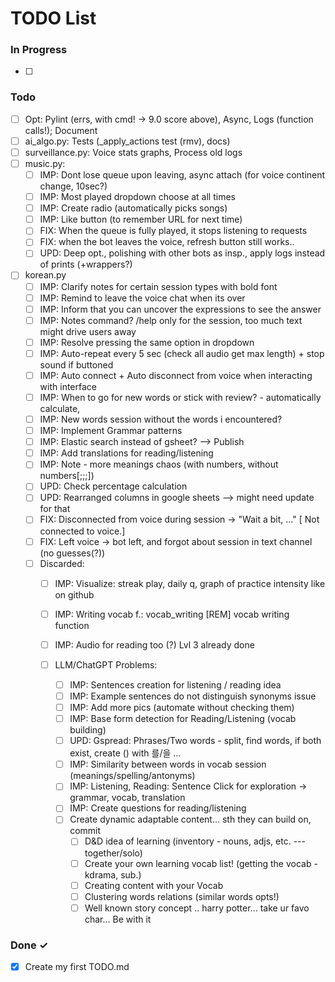 # TODO List

### In Progress

- [ ]

### Todo

- [ ] Opt: Pylint (errs, with cmd! -> 9.0 score above), Async, Logs (function calls!); Document
- [ ] ai_algo.py: Tests (_apply_actions test (rmv), docs)
- [ ] surveillance.py: Voice stats graphs, Process old logs
- [ ] music.py:
  - [ ] IMP: Dont lose queue upon leaving, async attach (for voice continent change, 10sec?)
  - [ ] IMP: Most played dropdown choose at all times
  - [ ] IMP: Create radio (automatically picks songs)
  - [ ] IMP: Like button (to remember URL for next time)
  - [ ] FIX: When the queue is fully played, it stops listening to requests
  - [ ] FIX: when the bot leaves the voice, refresh button still works..
  - [ ] UPD: Deep opt., polishing with other bots as insp., apply logs instead of prints (+wrappers?)

- [ ] korean.py
  - [ ] IMP: Clarify notes for certain session types with bold font
  - [ ] IMP: Remind to leave the voice chat when its over
  - [ ] IMP: Inform that you can uncover the expressions to see the answer
  - [ ] IMP: Notes command? /help only for the session, too much text might drive users away
  - [ ] IMP: Resolve pressing the same option in dropdown
  - [ ] IMP: Auto-repeat every 5 sec (check all audio get max length) + stop sound if buttoned
  - [ ] IMP: Auto connect + Auto disconnect from voice when interacting with interface
  - [ ] IMP: When to go for new words or stick with review? - automatically calculate, 
  - [ ] IMP: New words session without the words i encountered?
  - [ ] IMP: Implement Grammar patterns
  - [ ] IMP: Elastic search instead of gsheet? --> Publish
  - [ ] IMP: Add translations for reading/listening
  - [ ] IMP: Note - more meanings chaos (with numbers, without numbers[;;;])
  - [ ] UPD: Check percentage calculation
  - [ ] UPD: Rearranged columns in google sheets --> might need update for that
  - [ ] FIX: Disconnected from voice during session -> "Wait a bit, ..." [ Not connected to voice.]
  - [ ] FIX: Left voice -> bot left, and forgot about session in text channel (no guesses(?))
  - [ ] Discarded:
    - [ ] IMP: Visualize: streak play, daily q, graph of practice intensity like on github
    - [ ] IMP: Writing vocab f.: vocab_writing [REM] vocab writing function
    - [ ] IMP: Audio for reading too (?) Lvl 3 already done
  
    - [ ] LLM/ChatGPT Problems:
      - [ ] IMP: Sentences creation for listening / reading idea
      - [ ] IMP: Example sentences do not distinguish synonyms issue
      - [ ] IMP: Add more pics (automate without checking them)
      - [ ] IMP: Base form detection for Reading/Listening (vocab building)
      - [ ] UPD: Gspread: Phrases/Two words - split, find words, if both exist, create () with 를/을 ...
      - [ ] IMP: Similarity between words in vocab session (meanings/spelling/antonyms)
      - [ ] IMP: Listening, Reading: Sentence Click for exploration -> grammar, vocab, translation
      - [ ] IMP: Create questions for reading/listening
      - [ ] Create dynamic adaptable content... sth they can build on, commit
         - [ ] D&D idea of learning (inventory - nouns, adjs, etc. --- together/solo)
         - [ ] Create your own learning vocab list! (getting the vocab - kdrama, sub.)
         - [ ] Creating content with your Vocab
         - [ ] Clustering words relations (similar words opts!)
         - [ ] Well known story concept .. harry potter... take ur favo char... Be with it

### Done ✓

- [x] Create my first TODO.md  
